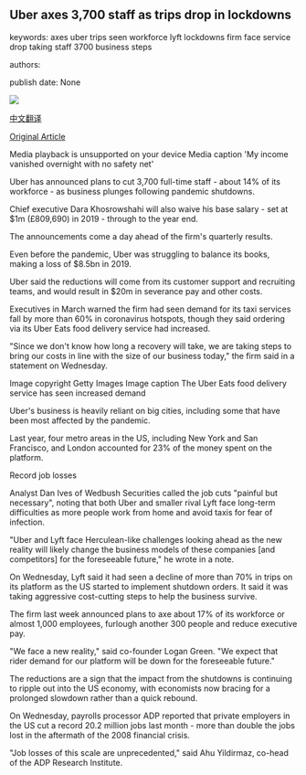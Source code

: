## Uber axes 3,700 staff as trips drop in lockdowns

keywords: axes uber trips seen workforce lyft lockdowns firm face service drop taking staff 3700 business steps

authors: 

publish date: None

![](https://ichef.bbci.co.uk/images/ic/1024x576/p087n5p9.jpg)

[中文翻译](Uber%20axes%203%2C700%20staff%20as%20trips%20drop%20in%20lockdowns_zh.md)

[Original Article](https://www.bbc.com/news/business-52563384)

Media playback is unsupported on your device Media caption 'My income vanished overnight with no safety net'

Uber has announced plans to cut 3,700 full-time staff - about 14% of its workforce - as business plunges following pandemic shutdowns.

Chief executive Dara Khosrowshahi will also waive his base salary - set at $1m (£809,690) in 2019 - through to the year end.

The announcements come a day ahead of the firm's quarterly results.

Even before the pandemic, Uber was struggling to balance its books, making a loss of $8.5bn in 2019.

Uber said the reductions will come from its customer support and recruiting teams, and would result in $20m in severance pay and other costs.

Executives in March warned the firm had seen demand for its taxi services fall by more than 60% in coronavirus hotspots, though they said ordering via its Uber Eats food delivery service had increased.

"Since we don't know how long a recovery will take, we are taking steps to bring our costs in line with the size of our business today," the firm said in a statement on Wednesday.

Image copyright Getty Images Image caption The Uber Eats food delivery service has seen increased demand

Uber's business is heavily reliant on big cities, including some that have been most affected by the pandemic.

Last year, four metro areas in the US, including New York and San Francisco, and London accounted for 23% of the money spent on the platform.

Record job losses

Analyst Dan Ives of Wedbush Securities called the job cuts "painful but necessary", noting that both Uber and smaller rival Lyft face long-term difficulties as more people work from home and avoid taxis for fear of infection.

"Uber and Lyft face Herculean-like challenges looking ahead as the new reality will likely change the business models of these companies [and competitors] for the foreseeable future," he wrote in a note.

On Wednesday, Lyft said it had seen a decline of more than 70% in trips on its platform as the US started to implement shutdown orders. It said it was taking aggressive cost-cutting steps to help the business survive.

The firm last week announced plans to axe about 17% of its workforce or almost 1,000 employees, furlough another 300 people and reduce executive pay.

"We face a new reality," said co-founder Logan Green. "We expect that rider demand for our platform will be down for the foreseeable future."

The reductions are a sign that the impact from the shutdowns is continuing to ripple out into the US economy, with economists now bracing for a prolonged slowdown rather than a quick rebound.

On Wednesday, payrolls processor ADP reported that private employers in the US cut a record 20.2 million jobs last month - more than double the jobs lost in the aftermath of the 2008 financial crisis.

"Job losses of this scale are unprecedented," said Ahu Yildirmaz, co-head of the ADP Research Institute.